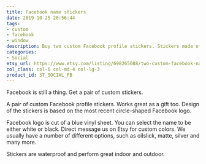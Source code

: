 ```yaml
---
title: Facebook name stickers
date: 2019-10-25 20:56:44
tags:
- custom
- facebook
- window
description: Buy two custom Facebook profile stickers. Stickers made of glossy ORACAL vinyl.
categories:
- Social
etsy_url: https://www.etsy.com/listing/698265088/two-custom-facebook-name-vinyl-stickers
col_class: col-6 col-md-4 col-lg-3
product_id: ST_SOCIAL_FB
---
```


Facebook is still a thing. Get a pair of custom stickers.

<!-- more -->
<!-- {% asset_img content-image custom-personal-facebook-profile-name-sticker.jpg 500 500 'Personal Facebook profile name sticker"Personal Facebook profile name sticker"' %} -->

A pair of custom Facebook profile stickers. Works great as a gift too. Design of the stickers is based on the most recent circle-shaped Facebook logo.

Facebook logo is cut of a blue vinyl sheet. You can select the name to be either white or black. Direct message us on Etsy for custom colors. We usually have a number of different options, such as oilslick, matte, silver and many more.

Stickers are waterproof and perform great indoor and outdoor.
